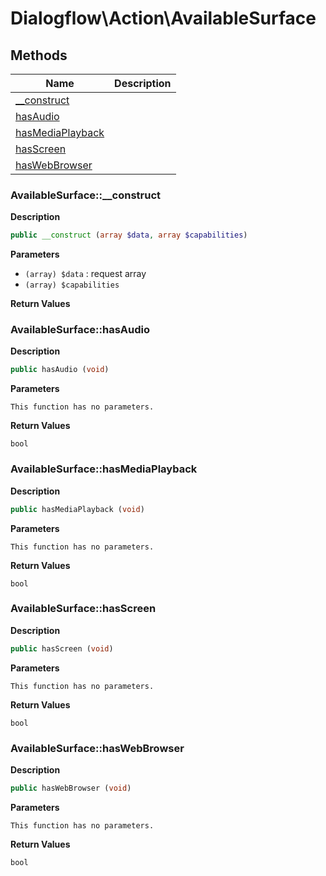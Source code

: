 # Dialogflow\Action\AvailableSurface  







## Methods

| Name | Description |
|------|-------------|
|[__construct](#availablesurface__construct)||
|[hasAudio](#availablesurfacehasaudio)||
|[hasMediaPlayback](#availablesurfacehasmediaplayback)||
|[hasScreen](#availablesurfacehasscreen)||
|[hasWebBrowser](#availablesurfacehaswebbrowser)||




### AvailableSurface::__construct  

**Description**

```php
public __construct (array $data, array $capabilities)
```

 

 

**Parameters**

* `(array) $data`
: request array  
* `(array) $capabilities`

**Return Values**




### AvailableSurface::hasAudio  

**Description**

```php
public hasAudio (void)
```

 

 

**Parameters**

`This function has no parameters.`

**Return Values**

`bool`





### AvailableSurface::hasMediaPlayback  

**Description**

```php
public hasMediaPlayback (void)
```

 

 

**Parameters**

`This function has no parameters.`

**Return Values**

`bool`





### AvailableSurface::hasScreen  

**Description**

```php
public hasScreen (void)
```

 

 

**Parameters**

`This function has no parameters.`

**Return Values**

`bool`





### AvailableSurface::hasWebBrowser  

**Description**

```php
public hasWebBrowser (void)
```

 

 

**Parameters**

`This function has no parameters.`

**Return Values**

`bool`




